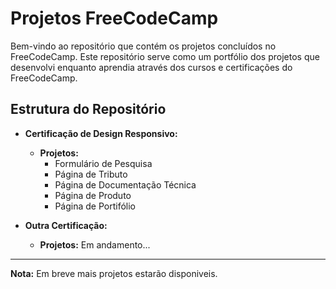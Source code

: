 # Projetos FreeCodeCamp

Bem-vindo ao repositório que contém os projetos concluídos no FreeCodeCamp. Este repositório serve como um portfólio dos projetos que desenvolvi enquanto aprendia através dos cursos e certificações do FreeCodeCamp.

## Estrutura do Repositório

- **Certificação de Design Responsivo:**
  - **Projetos:**
    - Formulário de Pesquisa
    - Página de Tributo
    - Página de Documentação Técnica
    - Página de Produto
    - Página de Portifólio

- **Outra Certificação:**
  - **Projetos:**
    Em andamento...

---

**Nota:** Em breve mais projetos estarão disponiveis.
